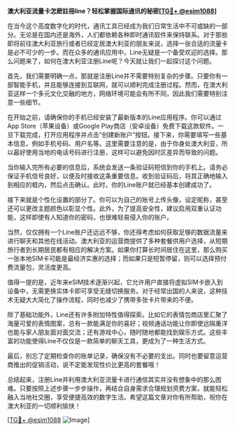 **澳大利亚流量卡怎麽註冊line？轻松掌握国际通讯的秘密[[TG💪+ @esim1088](https://t.me/s/esim1088)]**

在当今这个高度数字化的时代，通讯工具已经成为我们日常生活中不可或缺的一部分。无论是在国内还是海外，人们都依赖各种即时通讯软件来保持联系。对于那些即将前往澳大利亚旅行或者已经定居澳大利亚的朋友来说，选择一张合适的流量卡是必不可少的一步。而在众多的通讯应用中，Line无疑是一个备受欢迎的选择。那么问题来了，如何在澳大利亚注册Line呢？今天就让我们一起探讨这个问题。

首先，我们需要明确一点，那就是注册Line并不需要特别复杂的步骤。只要你有一部智能手机，并且能够连接到互联网，就可以顺利完成注册过程。然而，在澳大利亚这样一个多元文化交融的地方，网络环境可能会有所不同，因此我们需要特别注意一些细节。

在开始之前，请确保你的手机已经安装了最新版本的Line应用程序。你可以通过App Store（苹果设备）或Google Play商店（安卓设备）免费下载这款软件。一旦下载完成，打开应用程序并点击“创建新账户”按钮。接下来，你需要填写一些基本信息，例如手机号码、用户名等。这里需要注意的是，由于你身处澳大利亚，所以最好使用当地的电话号码进行注册，这样可以避免因时区差异而导致的问题。

当你输入完所有必要的信息后，系统会发送一条验证码短信到你的手机上。请务必保证手机信号良好，以便及时接收这条重要信息。收到验证码后，将其正确地输入到相应的框内，然后点击确认。此时，你的Line账户就已经基本创建成功了。

接下来就是个性化设置的部分了。你可以为自己的账号上传头像，设定昵称，甚至还可以更改主题颜色以彰显个性。此外，为了提高安全性，建议启用双重认证功能，这样即使有人知道你的密码，也很难轻易侵入你的账户。

当然，仅仅拥有一个Line账户还远远不够，你还得考虑如何获取足够的数据流量来进行聊天和其他在线活动。澳大利亚的运营商提供了多种套餐供用户选择，从短期旅行者到长期居民都有相应的解决方案。如果你打算长时间居住在这里，那么购买一张本地SIM卡可能是最经济实惠的选择；而如果只是短暂停留，则可以选择预付费流量包，灵活度更高。

值得一提的是，近年来eSIM技术逐渐兴起，它允许用户直接将虚拟SIM卡嵌入到设备中，无需更换实体卡即可享受无缝切换服务。对于经常出国的人来说，这种技术无疑大大简化了操作流程，同时也减少了携带多张卡片带来的不便。

除了基础功能外，Line还有许多附加特性值得探索。比如它的表情包商店里汇聚了海量可爱的表情图案，总有一款能满足你的喜好；视频通话功能让你即使远隔重洋也能与家人朋友面对面交流；还有游戏中心，随时随地都能找到娱乐方式。这些丰富的功能使得Line不仅仅是一款简单的聊天工具，更成为了一种生活方式。

最后，别忘了定期检查你的账单记录，确保没有不必要的支出。同时也要留意运营商推出的促销活动，说不定能发现性价比更高的套餐哦！

总结起来，注册Line并利用澳大利亚流量卡进行通信其实并没有想象中的那么困难。只要按照上述步骤一步步操作，再结合自身需求合理规划资费方案，就能轻松融入当地社交圈，享受便捷高效的数字生活。希望这篇文章对你有所帮助，祝你在澳大利亚的一切顺利愉快！

[[TG💪+ @esim1088](https://t.me/s/esim1088) ![Image](https://i.postimg.cc/4NQfJmqS/Snipaste-2025-05-13-00-14-12.png)]